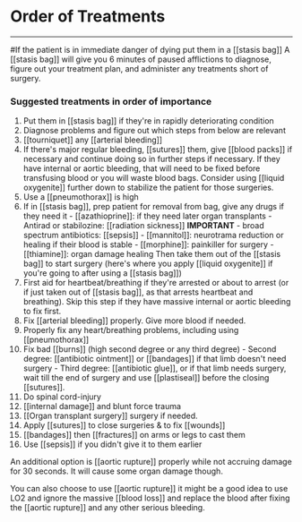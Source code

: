 # Order of Treatments

 

---

#If the patient is in immediate danger of dying put them in a [[stasis bag]]
A [[stasis bag]] will give you 6 minutes of paused afflictions to diagnose, figure out your treatment plan, and administer any treatments short of surgery.

### Suggested treatments in order of importance
1. Put them in [[stasis bag]] if they're in rapidly deteriorating condition
2. Diagnose problems and figure out which steps from below are relevant
3. [[tourniquet]] any [[arterial bleeding]]
4. If there's major regular bleeding, [[sutures]] them, give [[blood packs]] if necessary and continue doing so in further steps if necessary. If they have internal or aortic bleeding, that will need to be fixed before transfusing blood or you will waste blood bags. Consider using [[liquid oxygenite]] further down to stabilize the patient for those surgeries.
5. Use a [[pneumothorax]] is high
6. If in [[stasis bag]], prep patient for removal from bag, give any drugs if they need it
\- [[azathioprine]]: if they need later organ transplants
\- Antirad or stabilozine: [[radiation sickness]] **IMPORTANT**
\- broad spectrum antibiotics: [[sepsis]]
\- [[mannitol]]: neurotrama reduction or healing if their blood is stable
\- [[morphine]]: painkiller for surgery
\- [[thiamine]]: organ damage healing
Then take them out of the [[stasis bag]] to start surgery (here's where you apply [[liquid oxygenite]] if you're going to after using a [[stasis bag]])
7. First aid for heartbeat/breathing if they're arrested or about to arrest (or if just taken out of [[stasis bag]], as that arrests heartbeat and breathing). Skip this step if they have massive internal or aortic bleeding to fix first.
8. Fix [[arterial bleeding]] properly. Give more blood if needed.
9. Properly fix any heart/breathing problems, including using [[pneumothorax]]
10. Fix bad [[burns]] (high second degree or any third degree)
\- Second degree: [[antibiotic ointment]] or [[bandages]] if that limb doesn't need surgery 
\- Third degree: [[antibiotic glue]], or if that limb needs surgery, wait till the end of surgery and use [[plastiseal]] before the closing [[sutures]].
11. Do spinal cord-injury
12. [[internal damage]] and blunt force trauma
13. [[Organ transplant surgery]] surgery if needed.
14. Apply [[sutures]] to close surgeries & to fix [[wounds]]
15. [[bandages]] then [[fractures]] on arms or legs to cast them
16. Use [[sepsis]] if you didn't give it to them earlier

An additional option is [[aortic rupture]] properly while not accruing damage for 30 seconds. It will cause some organ damage though.

You can also choose to use [[aortic rupture]] it might be a good idea to use LO2 and ignore the massive [[blood loss]] and replace the blood after fixing the [[aortic rupture]] and any other serious bleeding.